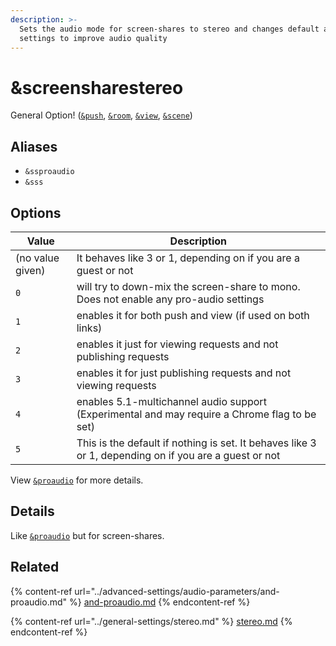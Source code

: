 ```yaml
---
description: >-
  Sets the audio mode for screen-shares to stereo and changes default audio
  settings to improve audio quality
---
```


# \&screensharestereo

General Option! ([`&push`](../source-settings/push.md), [`&room`](../general-settings/room.md), [`&view`](../advanced-settings/view-parameters/view.md), [`&scene`](../advanced-settings/view-parameters/scene.md))

## Aliases

* `&ssproaudio`
* `&sss`

## Options

| Value            | Description                                                                                           |
| ---------------- | ----------------------------------------------------------------------------------------------------- |
| (no value given) | It behaves like 3 or 1, depending on if you are a guest or not                                        |
| `0`              | will try to down-mix the screen-share to mono. Does not enable any pro-audio settings                 |
| `1`              | enables it for both push and view (if used on both links)                                             |
| `2`              | enables it just for viewing requests and not publishing requests                                      |
| `3`              | enables it for just publishing requests and not viewing requests                                      |
| `4`              | enables 5.1-multichannel audio support (Experimental and may require a Chrome flag to be set)         |
| `5`              | This is the default if nothing is set. It behaves like 3 or 1, depending on if you are a guest or not |

View [`&proaudio`](../advanced-settings/audio-parameters/and-proaudio.md) for more details.

## Details

Like [`&proaudio`](../advanced-settings/audio-parameters/and-proaudio.md) but for screen-shares.

## Related

{% content-ref url="../advanced-settings/audio-parameters/and-proaudio.md" %}
[and-proaudio.md](../advanced-settings/audio-parameters/and-proaudio.md)
{% endcontent-ref %}

{% content-ref url="../general-settings/stereo.md" %}
[stereo.md](../general-settings/stereo.md)
{% endcontent-ref %}
